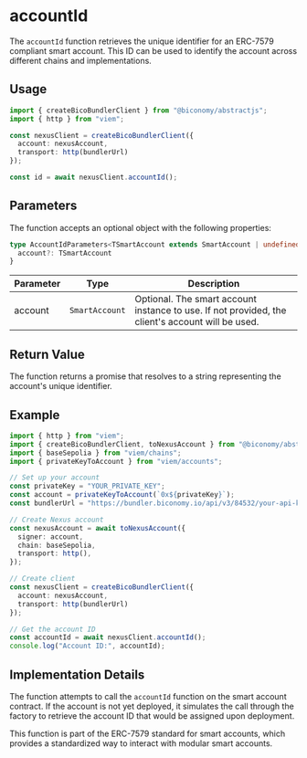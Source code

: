 # accountId

The `accountId` function retrieves the unique identifier for an ERC-7579 compliant smart account. This ID can be used to identify the account across different chains and implementations.

## Usage

```typescript
import { createBicoBundlerClient } from "@biconomy/abstractjs";
import { http } from "viem";

const nexusClient = createBicoBundlerClient({
  account: nexusAccount,
  transport: http(bundlerUrl)
});

const id = await nexusClient.accountId();
```

## Parameters

The function accepts an optional object with the following properties:

```typescript
type AccountIdParameters<TSmartAccount extends SmartAccount | undefined> = {
  account?: TSmartAccount
}
```

| Parameter | Type | Description |
| --- | --- | --- |
| account | `SmartAccount` | Optional. The smart account instance to use. If not provided, the client's account will be used. |

## Return Value

The function returns a promise that resolves to a string representing the account's unique identifier.

## Example

```typescript
import { http } from "viem";
import { createBicoBundlerClient, toNexusAccount } from "@biconomy/abstractjs";
import { baseSepolia } from "viem/chains";
import { privateKeyToAccount } from "viem/accounts";

// Set up your account
const privateKey = "YOUR_PRIVATE_KEY";
const account = privateKeyToAccount(`0x${privateKey}`);
const bundlerUrl = "https://bundler.biconomy.io/api/v3/84532/your-api-key";

// Create Nexus account
const nexusAccount = await toNexusAccount({
  signer: account,
  chain: baseSepolia,
  transport: http(),
});

// Create client
const nexusClient = createBicoBundlerClient({
  account: nexusAccount,
  transport: http(bundlerUrl)
});

// Get the account ID
const accountId = await nexusClient.accountId();
console.log("Account ID:", accountId);
```

## Implementation Details

The function attempts to call the `accountId` function on the smart account contract. If the account is not yet deployed, it simulates the call through the factory to retrieve the account ID that would be assigned upon deployment.

This function is part of the ERC-7579 standard for smart accounts, which provides a standardized way to interact with modular smart accounts. 